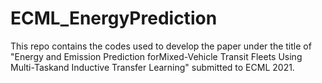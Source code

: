 # ECML_EnergyPrediction
This repo contains the codes used to develop the paper under the title of "Energy and Emission Prediction forMixed-Vehicle Transit Fleets Using Multi-Taskand Inductive Transfer Learning" submitted to ECML 2021.
